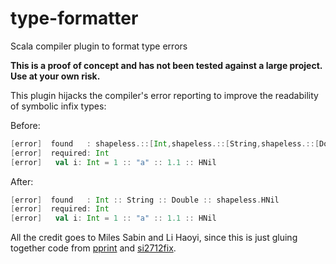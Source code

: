# type-formatter
Scala compiler plugin to format type errors

**This is a proof of concept and has not been tested against a large project. Use at your own risk.**

This plugin hijacks the compiler's error reporting to improve the readability of symbolic infix types:

Before:

```scala
[error]  found   : shapeless.::[Int,shapeless.::[String,shapeless.::[Double,shapeless.HNil]]]
[error]  required: Int
[error]   val i: Int = 1 :: "a" :: 1.1 :: HNil
```

After:

```scala
[error]  found   : Int :: String :: Double :: shapeless.HNil
[error]  required: Int
[error]   val i: Int = 1 :: "a" :: 1.1 :: HNil
```

All the credit goes to Miles Sabin and Li Haoyi, since this is just gluing together code from [pprint]( https://github.com/lihaoyi/upickle-pprint/blob/c3227d34547fe974a47f74f537be4cf6eaefbc22/pprint/shared/src/main/scala-2.11/pprint/TPrintImpl.scala) and [si2712fix](https://github.com/milessabin/si2712fix-plugin/blob/5e25036f2353fed789520e55dd16284bd5982676/plugin/src/main/scala/si2712fix/Plugin.scala#L24
).

